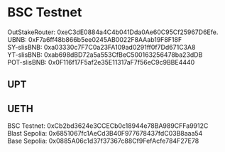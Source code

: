 # BSC Testnet

OutStakeRouter: 0xeC3dE0884a4C4b041Dda0Ae60C95Cf25967D6Efe.  
UBNB: 0xF7a6ff48b866b5ee0245AB0022F8AAab19F8F18F  
SY-slisBNB: 0xa03330c7F7C0a23FA109ad0291ff0f7Dd671C3A8  
YT-slisBNB: 0xab698dBD72a5a553CfBeC500163256478ba23dDB  
POT-slisBNB: 0x0F116f17F5af2e35E11317aF7f56eC9c9BBE4440

## UPT

## UETH

BSC Testnet: 0xCb2bd3624e3CCECb0c18944e78BA989CFFa9912C  
Blast Sepolia: 0x6851067fc1AeCd3B40F977678437fdC03B8aaa54  
Base Sepolia: 0x0885A06c1d37f37367c88Cf9FefAcfe784F27E78  

